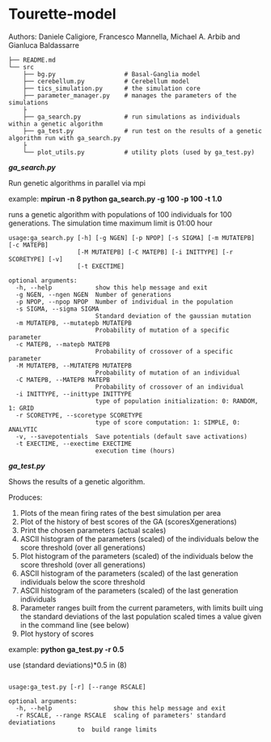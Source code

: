 # Tourette-model
Authors: Daniele Caligiore, Francesco Mannella, Michael A. Arbib and Gianluca Baldassarre

```
├── README.md
└── src
    ├── bg.py                   # Basal-Ganglia model
    ├── cerebellum.py           # Cerebellum model
    ├── tics_simulation.py      # the simulation core
    ├── parameter_manager.py    # manages the parameters of the simulations
    ├
    ├── ga_search.py            # run simulations as individuals within a genetic algorithm
    ├── ga_test.py              # run test on the results of a genetic algorithm run with ga_search.py
    ├
    └── plot_utils.py           # utility plots (used by ga_test.py)

```

***ga_search.py***

Run genetic algorithms in parallel via mpi

example: **mpirun -n 8 python ga_search.py -g 100 -p 100 -t 1.0**

runs a genetic algorithm with populations of 100 individuals
for 100 generations. The simulation time maximum limit is 01:00 hour 

```
usage:ga_search.py [-h] [-g NGEN] [-p NPOP] [-s SIGMA] [-m MUTATEPB] [-c MATEPB]
                   [-M MUTATEPB] [-C MATEPB] [-i INITTYPE] [-r SCORETYPE] [-v]
                   [-t EXECTIME]

optional arguments:
  -h, --help            show this help message and exit
  -g NGEN, --ngen NGEN  Number of generations
  -p NPOP, --npop NPOP  Number of individual in the population
  -s SIGMA, --sigma SIGMA
                        Standard deviation of the gaussian mutation
  -m MUTATEPB, --mutatepb MUTATEPB
                        Probability of mutation of a specific parameter
  -c MATEPB, --matepb MATEPB
                        Probability of crossover of a specific parameter
  -M MUTATEPB, --MUTATEPB MUTATEPB
                        Probability of mutation of an individual
  -C MATEPB, --MATEPB MATEPB
                        Probability of crossover of an individual
  -i INITTYPE, --inittype INITTYPE
                        type of population initialization: 0: RANDOM, 1: GRID
  -r SCORETYPE, --scoretype SCORETYPE
                        type of score computation: 1: SIMPLE, 0: ANALYTIC
  -v, --savepotentials  Save potentials (default save activations)
  -t EXECTIME, --exectime EXECTIME
                        execution time (hours)
```

***ga_test.py***

Shows the results of a genetic algorithm.

Produces: 

1. Plots of the mean firing rates of the best simulation per area
2. Plot of the history of best scores of the GA (scoresXgenerations)
3. Print the chosen parameters (actual scales)
4. ASCII histogram of the parameters (scaled) of the individuals below the score threshold (over all generations)
5. Plot histogram of the parameters (scaled) of the individuals below the score threshold (over all generations)
6. ASCII histogram of the parameters (scaled) of the last generation individuals below the score threshold
7. ASCII histogram of the parameters (scaled) of the last generation individuals 
8. Parameter ranges built from the current parameters, with limits built uing the standard deviations of the last population scaled times a value given in the command line (see below)
9. Plot hystory of scores


example: **python ga_test.py -r 0.5**

use (standard deviations)*0.5 in (8)

```

usage:ga_test.py [-r] [--range RSCALE]

optional arguments:
  -h, --help                 show this help message and exit
  -r RSCALE, --range RSCALE  scaling of parameters' standard deviatiations
                   to  build range limits
```
